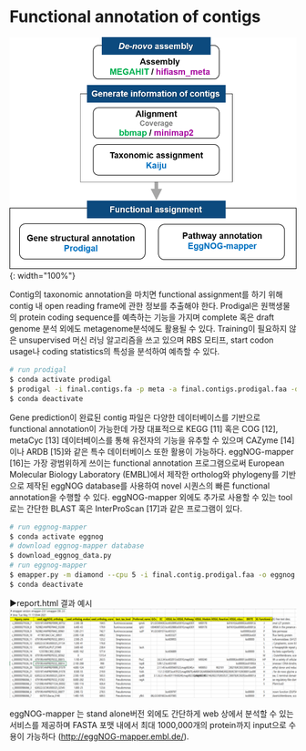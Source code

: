 # Functional annotation of contigs
![pipeline](https://github.com/sujin9819/MetaInsight/blob/main/SOP/MetaGenomic/img/G_9_1.png?raw=true){: width="100%"}

Contig의 taxonomic annotation을 마치면 functional assignment를 하기 위해 contig 내 open reading frame에 관한 정보를 추출해야 한다.
Prodigal은 원핵생물의 protein coding sequence를 예측하는 기능을 가지며 complete 혹은 draft genome 분석 외에도 metagenome분석에도 활용될 수 있다.
Training이 필요하지 않은 unsupervised 머신 러닝 알고리즘을 쓰고 있으며 RBS 모티프, start codon usage나 coding statistics의 특성을 분석하여 예측할 수 있다.

```bash
# run prodigal
$ conda activate prodigal
$ prodigal -i final.contigs.fa -p meta -a final.contigs.prodigal.faa -d final.contigs.prodigal.fna -f gff -o final.contigs.prodigal.gff 
$ conda deactivate
```

Gene prediction이 완료된 contig 파일은 다양한 데이터베이스를 기반으로 functional annotation이 가능한데 가장 대표적으로 KEGG [11] 혹은 COG [12], metaCyc [13] 데이터베이스를 통해 유전자의 기능을 유추할 수 있으며 CAZyme [14] 이나 ARDB [15]와 같은 특수 데이터베이스 또한 활용이 가능하다.
eggNOG-mapper [16]는 가장 광범위하게 쓰이는 functional annotation 프로그램으로써 European Molecular Biology Laboratory (EMBL)에서 제작한 ortholog와 phylogeny를 기반으로 제작된 eggNOG  database를 사용하여 novel 시퀀스의 빠른 functional annotation을 수행할 수 있다.
eggNOG-mapper 외에도 추가로 사용할 수 있는 tool로는 간단한 BLAST 혹은 InterProScan [17]과 같은 프로그램이 있다.


```bash
# run eggnog-mapper
$ conda activate eggnog
# download eggnog-mapper database
$ download_eggnog_data.py
# run eggnog-mapper
$ emapper.py -m diamond --cpu 5 -i final.contig.prodigal.faa -o eggnog.out
$ conda deactivate
```

▶report.html 결과 예시
![eggnog_results](https://github.com/sujin9819/MetaInsight/blob/main/SOP/MetaGenomic/img/G_9_2.png?raw=true)

eggNOG-mapper 는 stand alone버전 외에도 간단하게 web 상에서 분석할 수 있는 서비스를 제공하며 FASTA 포맷 내에서 최대 1000,000개의 protein까지 input으로 수용이 가능하다 (http://eggNOG-mapper.embl.de/). 


